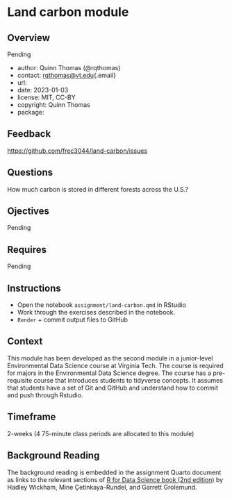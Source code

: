 # Land carbon module

## Overview

Pending

-   author: Quinn Thomas (@rqthomas)
-   contact: [rqthomas\@vt.edu](mailto:rqthomas@vt.edu){.email}
-   url:
-   date: 2023-01-03
-   license: MIT, CC-BY
-   copyright: Quinn Thomas
-   package:

## Feedback

<https://github.com/frec3044/land-carbon/issues>

## Questions

How much carbon is stored in different forests across the U.S.?

## Ojectives

Pending

## Requires

Pending

## Instructions

  - Open the notebook `assignment/land-carbon.qmd` in RStudio
  - Work through the exercises described in the notebook.
  - `Render` + commit output files to GitHub

## Context

This module has been developed as the second module in a junior-level Environmental Data Science course at Virginia Tech.  The course is required for majors in the Environmental Data Science degree.  The course has a pre-requisite course that introduces students to tidyverse concepts.  It assumes that students have a set of Git and GitHub and understand how to commit and push through Rstudio.

## Timeframe

2-weeks (4 75-minute class periods are allocated to this module)

## Background Reading

The background reading is embedded in the assignment Quarto document as links to the relevant sections of [R for Data Science book (2nd edition)](https://r4ds.hadley.nz) by Hadley Wickham, Mine Çetinkaya-Rundel, and Garrett Grolemund.
